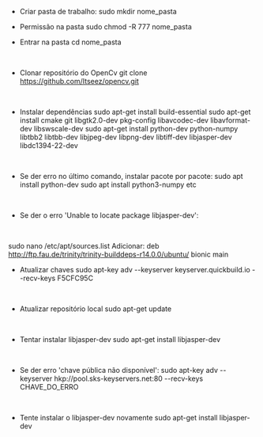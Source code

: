 * Criar pasta de trabalho:
sudo mkdir nome_pasta

* Permissão na pasta
sudo chmod -R 777 nome_pasta

* Entrar na pasta
cd nome_pasta
<br>

* Clonar repositório do OpenCv
git clone https://github.com/Itseez/opencv.git
<br>

* Instalar dependências
sudo apt-get install build-essential
sudo apt-get install cmake git libgtk2.0-dev pkg-config libavcodec-dev libavformat-dev libswscale-dev
sudo apt-get install python-dev python-numpy libtbb2 libtbb-dev libjpeg-dev libpng-dev libtiff-dev libjasper-dev libdc1394-22-dev
<br>

* Se der erro no último comando, instalar pacote por pacote:
sudo apt install python-dev
sudo apt install python3-numpy
etc
<br>

* Se der o erro 'Unable to locate package libjasper-dev':
<br>

sudo nano /etc/apt/sources.list
Adicionar:
deb http://ftp.fau.de/trinity/trinity-builddeps-r14.0.0/ubuntu/ bionic main
<br>

* Atualizar chaves
sudo apt-key adv --keyserver keyserver.quickbuild.io --recv-keys F5CFC95C
<br>

* Atualizar repositório local
sudo apt-get update
<br>

* Tentar instalar libjasper-dev
sudo apt-get install libjasper-dev
<br>

* Se der erro 'chave pública não disponível':
sudo apt-key adv --keyserver hkp://pool.sks-keyservers.net:80 --recv-keys CHAVE_DO_ERRO
<br>

* Tente instalar o libjasper-dev novamente
sudo apt-get install libjasper-dev
<br>